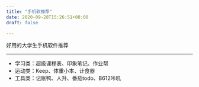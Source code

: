 ```yaml
---
title: "手机软推荐"
date: 2020-09-28T15:26:51+08:00
draft: false

---
```


好用的大学生手机软件推荐

---

- 学习类：超级课程表、印象笔记、作业帮  
- 运动类：Keep、体重小本、计食器  
- 工具类：记账鸭、人升、番茄todo、B612咔叽  
